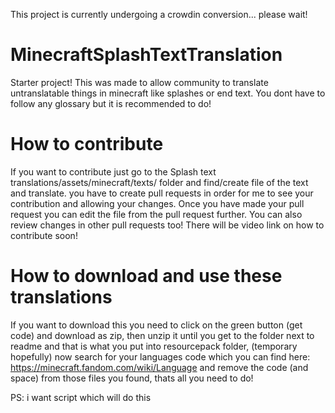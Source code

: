 This project is currently undergoing a crowdin conversion... please wait!







# MinecraftSplashTextTranslation
Starter project!
This was made to allow community to translate untranslatable things in minecraft like splashes or end text.
You dont have to follow any glossary but it is recommended to do!

# How to contribute
If you want to contribute just go to the Splash text translations/assets/minecraft/texts/    folder and find/create file of the text and translate.
you have to create pull requests in order for me to see your contribution and allowing your changes.
Once you have made your pull request you can edit the file from the pull request further.
You can also review changes in other pull requests too! There will be video link on how to contribute soon!

# How to download and use these translations
If you want to download this you need to click on the green button (get code) and download as zip, then unzip it until you get to the folder next to readme and that is what you put into resourcepack folder, (temporary hopefully) now search for your languages code which you can find here: https://minecraft.fandom.com/wiki/Language and remove the code (and space) from those files you found, thats all you need to do!

PS: i want script which will do this
